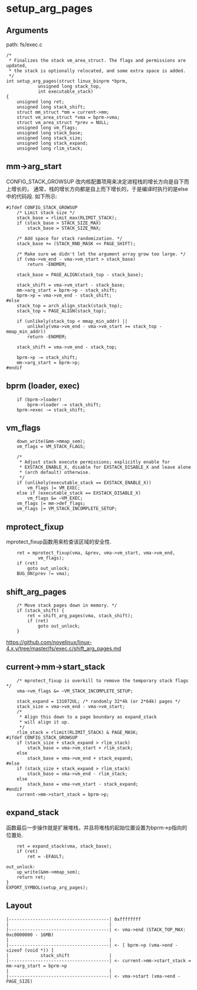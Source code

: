 setup_arg_pages
========================================

Arguments
----------------------------------------

path: fs/exec.c
```
/*
 * Finalizes the stack vm_area_struct. The flags and permissions are updated,
 * the stack is optionally relocated, and some extra space is added.
 */
int setup_arg_pages(struct linux_binprm *bprm,
            unsigned long stack_top,
            int executable_stack)
{
    unsigned long ret;
    unsigned long stack_shift;
    struct mm_struct *mm = current->mm;
    struct vm_area_struct *vma = bprm->vma;
    struct vm_area_struct *prev = NULL;
    unsigned long vm_flags;
    unsigned long stack_base;
    unsigned long stack_size;
    unsigned long stack_expand;
    unsigned long rlim_stack;
```

mm->arg_start
----------------------------------------

CONFIG_STACK_GROWSUP 改内核配置项用来决定进程栈的增长方向是自下而上增长的，
通常，栈的增长方向都是自上而下增长的，于是编译时执行的是else中的代码段. 如下所示:

```
#ifdef CONFIG_STACK_GROWSUP
    /* Limit stack size */
    stack_base = rlimit_max(RLIMIT_STACK);
    if (stack_base > STACK_SIZE_MAX)
        stack_base = STACK_SIZE_MAX;

    /* Add space for stack randomization. */
    stack_base += (STACK_RND_MASK << PAGE_SHIFT);

    /* Make sure we didn't let the argument array grow too large. */
    if (vma->vm_end - vma->vm_start > stack_base)
        return -ENOMEM;

    stack_base = PAGE_ALIGN(stack_top - stack_base);

    stack_shift = vma->vm_start - stack_base;
    mm->arg_start = bprm->p - stack_shift;
    bprm->p = vma->vm_end - stack_shift;
#else
    stack_top = arch_align_stack(stack_top);
    stack_top = PAGE_ALIGN(stack_top);

    if (unlikely(stack_top < mmap_min_addr) ||
        unlikely(vma->vm_end - vma->vm_start >= stack_top - mmap_min_addr))
        return -ENOMEM;

    stack_shift = vma->vm_end - stack_top;

    bprm->p -= stack_shift;
    mm->arg_start = bprm->p;
#endif
```

bprm (loader, exec)
----------------------------------------

```
    if (bprm->loader)
        bprm->loader -= stack_shift;
    bprm->exec -= stack_shift;
```

vm_flags
----------------------------------------

```
    down_write(&mm->mmap_sem);
    vm_flags = VM_STACK_FLAGS;

    /*
     * Adjust stack execute permissions; explicitly enable for
     * EXSTACK_ENABLE_X, disable for EXSTACK_DISABLE_X and leave alone
     * (arch default) otherwise.
     */
    if (unlikely(executable_stack == EXSTACK_ENABLE_X))
        vm_flags |= VM_EXEC;
    else if (executable_stack == EXSTACK_DISABLE_X)
        vm_flags &= ~VM_EXEC;
    vm_flags |= mm->def_flags;
    vm_flags |= VM_STACK_INCOMPLETE_SETUP;
```

mprotect_fixup
----------------------------------------

mprotect_fixup函数用来检查该区域的安全性.

```
    ret = mprotect_fixup(vma, &prev, vma->vm_start, vma->vm_end,
            vm_flags);
    if (ret)
        goto out_unlock;
    BUG_ON(prev != vma);
```

shift_arg_pages
----------------------------------------

```
    /* Move stack pages down in memory. */
    if (stack_shift) {
        ret = shift_arg_pages(vma, stack_shift);
        if (ret)
            goto out_unlock;
    }
```

https://github.com/novelinux/linux-4.x.y/tree/master/fs/exec.c/shift_arg_pages.md

current->mm->start_stack
----------------------------------------

```
    /* mprotect_fixup is overkill to remove the temporary stack flags */
    vma->vm_flags &= ~VM_STACK_INCOMPLETE_SETUP;

    stack_expand = 131072UL; /* randomly 32*4k (or 2*64k) pages */
    stack_size = vma->vm_end - vma->vm_start;
    /*
     * Align this down to a page boundary as expand_stack
     * will align it up.
     */
    rlim_stack = rlimit(RLIMIT_STACK) & PAGE_MASK;
#ifdef CONFIG_STACK_GROWSUP
    if (stack_size + stack_expand > rlim_stack)
        stack_base = vma->vm_start + rlim_stack;
    else
        stack_base = vma->vm_end + stack_expand;
#else
    if (stack_size + stack_expand > rlim_stack)
        stack_base = vma->vm_end - rlim_stack;
    else
        stack_base = vma->vm_start - stack_expand;
#endif
    current->mm->start_stack = bprm->p;
```

expand_stack
----------------------------------------

函数最后一步操作就是扩展堆栈，并且将堆栈的起始位置设置为bprm->p指向的位置处.

```
    ret = expand_stack(vma, stack_base);
    if (ret)
        ret = -EFAULT;

out_unlock:
    up_write(&mm->mmap_sem);
    return ret;
}
EXPORT_SYMBOL(setup_arg_pages);
```

Layout
----------------------------------------

```
|--------------------------------------| 0xffffffff
|                                      |
|--------------------------------------| <- vma->end (STACK_TOP_MAX: 0xc0000000 - 16MB)
|                                      |
|--------------------------------------| <- [ bprm->p (vma->end - sizeof (void *)) ]
|            stack_shift               |
|--------------------------------------| <- current->mm->start_stack = mm->arg_start = bprm->p
|                                      |
|--------------------------------------| <- vma->start (vma->end - PAGE_SIZE)
```